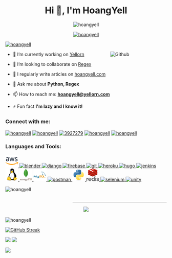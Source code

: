 <h1 align="center">Hi 👋, I'm HoangYell</h1>
<p align="center"> <img src="https://readme-typing-svg.herokuapp.com?font=Fira+Code&size=21&duration=6000&pause=200&width=600&height=55&lines=A+lazy+Python+developer+from+Vietnam+🇻🇳" alt="hoangyell" /> </p>

<p align="center"> <a href="https://github.com/ryo-ma/github-profile-trophy"><img src="https://github-profile-trophy.vercel.app/?username=hoangyell" alt="hoangyell" /></a> </p>
<p align="left"> <a href="https://twitter.com/hoangyell" target="blank"><img src="https://img.shields.io/twitter/follow/hoangyell?logo=twitter&style=for-the-badge" alt="hoangyell" /></a> </p>

<img width="35%" align="right" alt="Github" src="https://i.pinimg.com/originals/15/e7/e3/15e7e300166c962d3b8a22f60b5cac9e.gif" />

- 🔭 I’m currently working on [Yellorn](https://yellorn.com)

- 👯 I’m looking to collaborate on [Regex](https://fiverr.com/users/hoangyell)

- 📝 I regularly write articles on [hoangyell.com](https://hoangyell.com)

- 💬 Ask me about **Python, Regex**

- 📫 How to reach me: **hoangyell@yellorn.com**

- ⚡ Fun fact **I'm lazy and I know it!**

<h3 align="left">Connect with me:</h3>
<p align="left">
<a href="https://twitter.com/hoangyell" target="blank"><img align="center" src="https://raw.githubusercontent.com/rahuldkjain/github-profile-readme-generator/master/src/images/icons/Social/twitter.svg" alt="hoangyell" height="30" width="40" /></a>
<a href="https://linkedin.com/in/hoangyell" target="blank"><img align="center" src="https://raw.githubusercontent.com/rahuldkjain/github-profile-readme-generator/master/src/images/icons/Social/linked-in-alt.svg" alt="hoangyell" height="30" width="40" /></a>
<a href="https://stackoverflow.com/users/3927279" target="blank"><img align="center" src="https://raw.githubusercontent.com/rahuldkjain/github-profile-readme-generator/master/src/images/icons/Social/stack-overflow.svg" alt="3927279" height="30" width="40" /></a>
<a href="https://fb.com/hoangyell" target="blank"><img align="center" src="https://raw.githubusercontent.com/rahuldkjain/github-profile-readme-generator/master/src/images/icons/Social/facebook.svg" alt="hoangyell" height="30" width="40" /></a>
<a href="https://instagram.com/hoangyell" target="blank"><img align="center" src="https://raw.githubusercontent.com/rahuldkjain/github-profile-readme-generator/master/src/images/icons/Social/instagram.svg" alt="hoangyell" height="30" width="40" /></a>
</p>

<h3 align="left">Languages and Tools:</h3>
<p align="left"> <a href="https://aws.amazon.com" target="_blank" rel="noreferrer"> <img src="https://raw.githubusercontent.com/devicons/devicon/master/icons/amazonwebservices/amazonwebservices-original-wordmark.svg" alt="aws" width="40" height="40"/> </a> <a href="https://www.blender.org/" target="_blank" rel="noreferrer"> <img src="https://download.blender.org/branding/community/blender_community_badge_white.svg" alt="blender" width="40" height="40"/> </a> <a href="https://www.djangoproject.com/" target="_blank" rel="noreferrer"> <img src="https://cdn.worldvectorlogo.com/logos/django.svg" alt="django" width="40" height="40"/> </a> <a href="https://firebase.google.com/" target="_blank" rel="noreferrer"> <img src="https://www.vectorlogo.zone/logos/firebase/firebase-icon.svg" alt="firebase" width="40" height="40"/> </a> <a href="https://git-scm.com/" target="_blank" rel="noreferrer"> <img src="https://www.vectorlogo.zone/logos/git-scm/git-scm-icon.svg" alt="git" width="40" height="40"/> </a> <a href="https://heroku.com" target="_blank" rel="noreferrer"> <img src="https://www.vectorlogo.zone/logos/heroku/heroku-icon.svg" alt="heroku" width="40" height="40"/> </a> <a href="https://gohugo.io/" target="_blank" rel="noreferrer"> <img src="https://api.iconify.design/logos-hugo.svg" alt="hugo" width="40" height="40"/> </a> <a href="https://www.jenkins.io" target="_blank" rel="noreferrer"> <img src="https://www.vectorlogo.zone/logos/jenkins/jenkins-icon.svg" alt="jenkins" width="40" height="40"/> </a> <a href="https://www.linux.org/" target="_blank" rel="noreferrer"> <img src="https://raw.githubusercontent.com/devicons/devicon/master/icons/linux/linux-original.svg" alt="linux" width="40" height="40"/> </a> <a href="https://www.mongodb.com/" target="_blank" rel="noreferrer"> <img src="https://raw.githubusercontent.com/devicons/devicon/master/icons/mongodb/mongodb-original-wordmark.svg" alt="mongodb" width="40" height="40"/> </a> <a href="https://www.mysql.com/" target="_blank" rel="noreferrer"> <img src="https://raw.githubusercontent.com/devicons/devicon/master/icons/mysql/mysql-original-wordmark.svg" alt="mysql" width="40" height="40"/> </a> <a href="https://postman.com" target="_blank" rel="noreferrer"> <img src="https://www.vectorlogo.zone/logos/getpostman/getpostman-icon.svg" alt="postman" width="40" height="40"/> </a> <a href="https://www.python.org" target="_blank" rel="noreferrer"> <img src="https://raw.githubusercontent.com/devicons/devicon/master/icons/python/python-original.svg" alt="python" width="40" height="40"/> </a> <a href="https://redis.io" target="_blank" rel="noreferrer"> <img src="https://raw.githubusercontent.com/devicons/devicon/master/icons/redis/redis-original-wordmark.svg" alt="redis" width="40" height="40"/> </a> <a href="https://www.selenium.dev" target="_blank" rel="noreferrer"> <img src="https://raw.githubusercontent.com/detain/svg-logos/780f25886640cef088af994181646db2f6b1a3f8/svg/selenium-logo.svg" alt="selenium" width="40" height="40"/> </a> <a href="https://unity.com/" target="_blank" rel="noreferrer"> <img src="https://www.vectorlogo.zone/logos/unity3d/unity3d-icon.svg" alt="unity" width="40" height="40"/> </a> </p>

<p><a href="https://www.buymeacoffee.com/hoangyell"> <img align="left" src="https://cdn.buymeacoffee.com/buttons/v2/default-yellow.png" height="50" width="210" alt="hoangyell" /></a></p><br><br>

---

<!--🐱CAT-->
<p align="center">
<img src="https://media.giphy.com/media/WUlplcMpOCEmTGBtBW/giphy.gif" width="100">

<p align="left"> <img src="https://komarev.com/ghpvc/?username=hoangyell&label=views&color=blue&style=flat" alt="hoangyell" /> </p>

[![GitHub Streak](https://streak-stats.demolab.com?user=hoangyell&theme=transparent)](https://git.io/streak-stats)

![](http://github-profile-summary-cards.vercel.app/api/cards/repos-per-language?username=hoangyell&theme=transparent)
![](http://github-profile-summary-cards.vercel.app/api/cards/stats?username=hoangyell&theme=transparent)

![](http://github-profile-summary-cards.vercel.app/api/cards/profile-details?username=hoangyell&theme=transparent)

